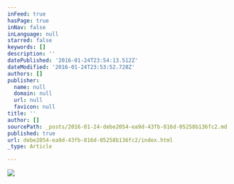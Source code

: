 ```yaml
---
inFeed: true
hasPage: true
inNav: false
inLanguage: null
starred: false
keywords: []
description: ''
datePublished: '2016-01-24T23:54:13.512Z'
dateModified: '2016-01-24T23:53:52.728Z'
authors: []
publisher:
  name: null
  domain: null
  url: null
  favicon: null
title: ''
author: []
sourcePath: _posts/2016-01-24-debe2054-ea9d-43fb-816d-05258b136fc2.md
published: true
url: debe2054-ea9d-43fb-816d-05258b136fc2/index.html
_type: Article

---
```

![](https://the-grid-user-content.s3-us-west-2.amazonaws.com/d3bc2111-d238-4274-a2b5-1c0495d2ded5.gif)
